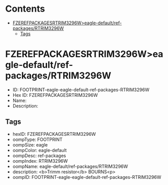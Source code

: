 



Contents
========

* [FZEREFPACKAGESRTRIM3296W>eagle-default/ref-packages/RTRIM3296W](#fzerefpackagesrtrim3296weagle-defaultref-packagesrtrim3296w)
	* [Tags](#tags)

# FZEREFPACKAGESRTRIM3296W>eagle-default/ref-packages/RTRIM3296W

- ID: FOOTPRINT-eagle-eagle-default-ref-packages-RTRIM3296W
- Hex ID: FZEREFPACKAGESRTRIM3296W
- Name: 
- Description: 

## Tags

- hexID: FZEREFPACKAGESRTRIM3296W
- oompType: FOOTPRINT
- oompSize: eagle
- oompColor: eagle-default
- oompDesc: ref-packages
- oompIndex: RTRIM3296W
- oompName: eagle-default/ref-packages/RTRIM3296W
- description: &lt;b&gt;Trimm resistor&lt;/b&gt; BOURNS&lt;p&gt;
- oompID: FOOTPRINT-eagle-eagle-default-ref-packages-RTRIM3296W

